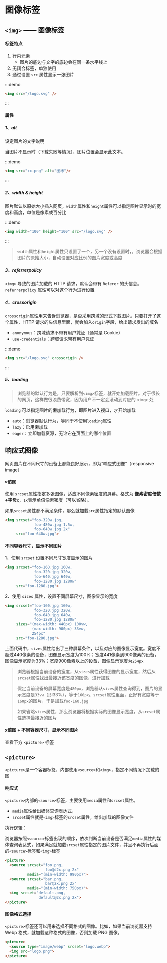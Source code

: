 # 图像标签

## `<img>` —— 图像标签

#### 标签特点

1. 行内元素
   - 图片的底边与文字的底边会在同一条水平线上
2. 无闭合标签，单独使用
3. 通过设置 `src` 属性显示一张图片

:::demo

```html
<img src="/logo.svg" />
```

:::

#### 属性

##### 1、alt

设定图片的文字说明

当图片不显示时（下载失败等情况），图片位置会显示此文本。

:::demo

```html
<img src="xx.png" alt="图标"/>
```

:::

##### 2、width & height

图片默认以原始大小插入网页，`width`属性和`height`属性可以指定图片显示时的宽度和高度，单位是像素或百分比

:::demo

```html
<img width="100" height="100" src="/logo.svg" />
```

:::

> `width`属性和`height`属性只设置了一个，另一个没有设置时，，浏览器会根据图片的原始大小，自动设置对应比例的图片宽度或高度

##### 3、referrerpolicy

`<img>` 导致的图片加载的 HTTP 请求，默认会带有 `Referer` 的头信息。`referrerpolicy` 属性可以对这个行为进行设置

##### 4、crossorigin

`crossorigin`属性用来告诉浏览器，是否采用跨域的形式下载图片。只要打开了这个属性，HTTP 请求的头信息里面，就会加入`origin`字段，给出请求发出的域名

- `anonymous`：跨域请求不带有用户凭证（通常是 Cookie）
- `use-credentials`：跨域请求带有用户凭证

:::demo

```html
<img src="/logo.svg" crossorigin />
```

:::

##### 5、loading

> 浏览器的默认行为是，只要解析到`<img>`标签，就开始加载图片。对于很长的网页，这样做很浪费带宽，因为用户不一定会滚动到对应的 `<img>` 处

`loading` 可以指定图片的懒加载行为，即图片进入视口，才开始加载

- `auto`：浏览器默认行为，等同于不使用`loading`属性
- `lazy`：启用懒加载
- `eager`：立即加载资源，无论它在页面上的哪个位置

## 响应式图像

网页图片在不同尺寸的设备上都能良好展示，即为“响应式图像”（responsive image）

#### x倍图

使用 `srcset`属性指定多张图像，适应不同像素密度的屏幕。格式为 **像素密度倍数+字母`x`**，`1x`表示单倍像素密度（可以省略）。

如果`srcset`属性都不满足条件，那么就加载`src`属性指定的默认图像

```html
<img srcset="foo-320w.jpg,
             foo-480w.jpg 1.5x,
             foo-640w.jpg 2x"
     src="foo-640w.jpg">
```

#### 不同容器尺寸，显示不同图片

1、使用 `srcset` 设置不同尺寸宽度显示的图片

```html
<img srcset="foo-160.jpg 160w,
             foo-320.jpg 320w,
             foo-640.jpg 640w,
             foo-1280.jpg 1280w"
     src="foo-1280.jpg">
```

2、使用 `sizes` 属性，设置不同屏幕尺寸，图像显示的宽度

```html
<img srcset="foo-160.jpg 160w,
             foo-320.jpg 320w,
             foo-640.jpg 640w,
             foo-1280.jpg 1280w"
     sizes="(max-width: 440px) 100vw,
            (max-width: 900px) 33vw,
            254px"
     src="foo-1280.jpg">
```

上面代码中，`sizes`属性给出了三种屏幕条件，以及对应的图像显示宽度。宽度不超过440像素的设备，图像显示宽度为100%；宽度441像素到900像素的设备，图像显示宽度为33%；宽度900像素以上的设备，图像显示宽度为`254px`

> 浏览器根据当前设备的宽度，从`sizes`属性获得图像的显示宽度，然后从`srcset`属性找出最接近该宽度的图像，进行加载
>
> 假定当前设备的屏幕宽度是`480px`，浏览器从`sizes`属性查询得到，图片的显示宽度是`33vw`（即33%），等于`160px`。`srcset`属性里面，正好有宽度等于`160px`的图片，于是加载`foo-160.jpg`
>
> 如果省略`sizes`属性，那么浏览器将根据实际的图像显示宽度，从`srcset`属性选择最接近的图片

#### x倍图 + 不同容器尺寸，显示不同图片

查看下方 `<picture>` 标签

## `<picture>`

`<picture>`是一个容器标签，内部使用`<source>`和`<img>`，指定不同情况下加载的图

#### 响应式

`<picture>`内部的`<source>`标签，主要使用`media`属性和`srcset`属性。

- `media`属性给出媒体查询表达式，
- `srcset`属性就是`<img>`标签的`srcset`属性，给出加载的图像文件

执行逻辑：

浏览器按照`<source>`标签出现的顺序，依次判断当前设备是否满足`media`属性的媒体查询表达式，如果满足就加载`srcset`属性指定的图片文件，并且不再执行后面的`<source>`标签和`<img>`标签

```html
<picture>
  <source srcset="foo.png,
                  foo@d2x.png 2x"
          media="(min-width: 990px)">
  <source srcset="bar.png,
                  bar@2x.png 2x"
          media="(min-width: 750px)">
  <img srcset="default.png,
               default@2x.png 2x">
</picture>
```

#### 图像格式选择

`<picture>`标签还可以用来选择不同格式的图像。比如，如果当前浏览器支持 Webp 格式，就加载这种格式的图像，否则加载 PNG 图像。

```html
<picture>
  <source type="image/webp" srcset="logo.webp"> 
  <img src="logo.png">
</picture>
```











